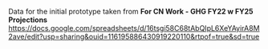 Data for the initial prototype taken from  **For CN Work - GHG FY22 w FY25 Projections** 
https://docs.google.com/spreadsheets/d/16tsgi58C68tAbQIpL6XeYAyirA8M2ave/edit?usp=sharing&ouid=116195886430919220110&rtpof=true&sd=true

